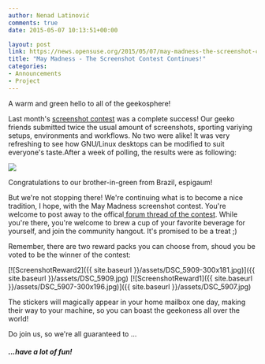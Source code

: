 ```yaml
---
author: Nenad Latinović
comments: true
date: 2015-05-07 10:13:51+00:00

layout: post
link: https://news.opensuse.org/2015/05/07/may-madness-the-screenshot-contest-continues/
title: "May Madness - The Screenshot Contest Continues!"
categories:
- Announcements
- Project
---
```

A warm and green hello to all of the geekosphere!

Last month's [screenshot contest](https://forums.opensuse.org/showthread.php/506426-April-2015-Screenshots!-Win-a-nice-reward!) was a complete success! Our geeko friends submitted twice the usual amount of screenshots, sporting variying setups, environments and workflows. No two were alike! It was very refreshing to see how GNU/Linux desktops can be modified to suit everyone's taste.<!-- more -->After a week of polling, the results were as following:

![](http://paste.opensuse.org/images/765c9d85.JPG)

Congratulations to our brother-in-green from Brazil, espigaum!

But we're not stopping there! We're continuing what is to become a nice tradition, I hope, with the May Madness screenshot contest. You're welcome to post away to the offical[ forum thread of the contest](https://forums.opensuse.org/showthread.php/507214-May-Madness-%28The-sticker-fight-continues!%29). While you're there, you're welcome to brew a cup of your favorite beverage for yourself, and join the community hangout. It's promised to be a treat ;)

Remember, there are two reward packs you can choose from, shoud you be voted to be the winner of the contest:

[![ScreenshotReward2]({{ site.baseurl }}/assets/DSC_5909-300x181.jpg)]({{ site.baseurl }}/assets/DSC_5909.jpg) [![ScreenshotReward1]({{ site.baseurl }}/assets/DSC_5907-300x196.jpg)]({{ site.baseurl }}/assets/DSC_5907.jpg)









The stickers will magically appear in your home mailbox one day, making their way to your machine, so you can boast the geekoness all over the world!

Do join us, so we're all guaranteed to ...


##### ...have a lot of fun!

		
